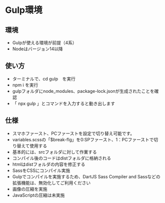 # Gulp環境

## 環境
- Gulpが使える環境が前提（4系）
- Nodeはバージョン14以降

## 使い方
- ターミナルで、cd gulp　を実行
- npm i を実行
- gulpフォルダにnode_modules、package-lock.jsonが生成されたことを確認
- 「 npx gulp 」とコマンドを入力すると動き出します

## 仕様
- スマホファースト、PCファーストを設定で切り替え可能です。
- variables.scssの「$break-flg」を0:SPファースト、1：PCファーストで切り替えて使用する
- 基本的には、srcフォルダに対して作業する
- コンパイル後のコードはdistフォルダに格納される
- htmlはdistフォルダの内容を修正する
- SassをCSSにコンパイル実施
 - Gulpでコンパイルを実施するため、DartJS Sass Compiler and Sassなどの拡張機能は、無効化してご利用ください
- 画像の圧縮を実施
- JavaScriptの圧縮は未実施

